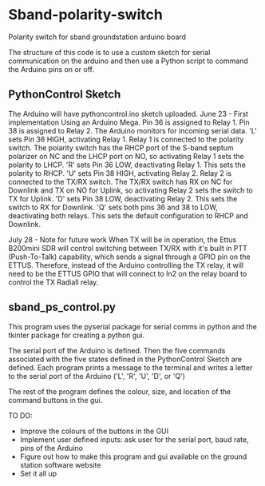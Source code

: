 # Sband-polarity-switch
Polarity switch for sband groundstation arduino board

The structure of this code is to use a custom sketch for serial communication on the arduino and then use a Python script to command the Arduino pins on or off.

## PythonControl Sketch
The Arduino will have pythoncontrol.ino sketch uploaded.
June 23 - First implementation
Using an Arduino Mega. Pin 36 is assigned to Relay 1. Pin 38 is assigned to Relay 2. The Arduino monitors for incoming serial data.
'L' sets Pin 36 HIGH, activating Relay 1. Relay 1 is connected to the polarity switch. The polarity switch has the RHCP port of the S-band septum polarizer on NC and the LHCP port on NO, so activating Relay 1 sets the polarity to LHCP.
'R' sets Pin 36 LOW, deactivating Relay 1. This sets the polarity to RHCP.
'U' sets Pin 38 HIGH, activating Relay 2. Relay 2 is connected to the TX/RX switch. The TX/RX switch has RX on NC for Downlink and TX on NO for Uplink, so activating Relay 2 sets the switch to TX for Uplink.
'D' sets Pin 38 LOW, deactivating Relay 2. This sets the switch to RX for Downlink.
'Q' sets both pins 36 and 38 to LOW, deactivating both relays. This sets the default configuration to RHCP and Downlink.

July 28 - Note for future work
When TX will be in operation, the Ettus B200mini SDR will control switching between TX/RX with it's built in PTT (Push-To-Talk) capability, which sends a signal through a GPIO pin on the ETTUS. Therefore, instead of the Arduino controlling the TX relay, it will need to be the ETTUS GPIO that will connect to In2 on the relay board to control the TX Radiall relay.

## sband_ps_control.py
This program uses the pyserial package for serial comms in python and the tkinter package for creating a python gui.

The serial port of the Arduino is defined. Then the five commands associated with the five states defined in the PythonControl Sketch are defined. Each program prints a message to the terminal and writes a letter to the serial port of the Arduino ('L', 'R', 'U', 'D', or 'Q')

The rest of the program defines the colour, size, and location of the command buttons in the gui.

TO DO:
- Improve the colours of the buttons in the GUI
- Implement user defined inputs: ask user for the serial port, baud rate, pins of the Arduino
- Figure out how to make this program and gui available on the ground station software website
- Set it all up
